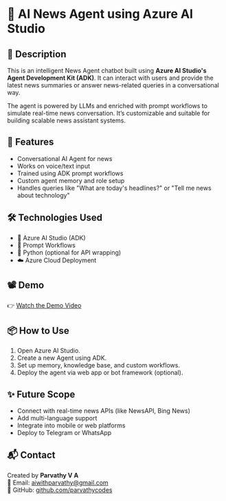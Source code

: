 # 📰 AI News Agent using Azure AI Studio

## 📌 Description
This is an intelligent News Agent chatbot built using **Azure AI Studio's Agent Development Kit (ADK)**. It can interact with users and provide the latest news summaries or answer news-related queries in a conversational way.

The agent is powered by LLMs and enriched with prompt workflows to simulate real-time news conversation. It’s customizable and suitable for building scalable news assistant systems.

## 🚀 Features
- Conversational AI Agent for news
- Works on voice/text input
- Trained using ADK prompt workflows
- Custom agent memory and role setup
- Handles queries like "What are today's headlines?" or "Tell me news about technology"

## 🛠️ Technologies Used
- 🧠 Azure AI Studio (ADK)
- 💬 Prompt Workflows
- 📜 Python (optional for API wrapping)
- ☁️ Azure Cloud Deployment

## 📽️ Demo
👉 [Watch the Demo Video](https://youtu.be/cUMxv_tBRHU?si=MmOWTB1tcpuylkov)

## 📦 How to Use
1. Open Azure AI Studio.
2. Create a new Agent using ADK.
3. Set up memory, knowledge base, and custom workflows.
4. Deploy the agent via web app or bot framework (optional).

## ✨ Future Scope
- Connect with real-time news APIs (like NewsAPI, Bing News)
- Add multi-language support
- Integrate into mobile or web platforms
- Deploy to Telegram or WhatsApp

## 📬 Contact
Created by **Parvathy V A**  
📧 Email: aiwithparvathy@gmail.com  
🔗 GitHub: [github.com/parvathycodes](https://github.com/parvathycodes)
